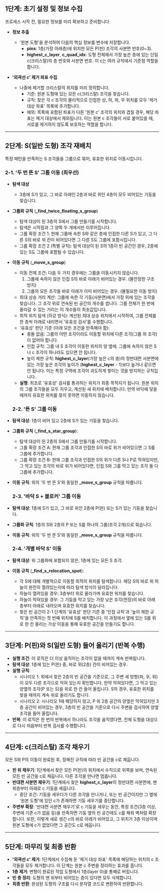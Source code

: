 ## 1단계: 초기 설정 및 정보 수집

프로세스 시작 전, 필요한 정보를 미리 확보하고 준비합니다.

- **정보 추출**

  - '원본 도형'을 분석하여 다음의 핵심 정보를 변수에 저장합니다.
    - **pins**: 1층(가장 아래층)에 위치한 모든 P(핀) 조각의 사분면 번호(0~3).
    - **highest_c_layer**, **c_quad_idx**: 도형 전체에서 가장 높은 층에 있는 단일 c(크리스탈)의 층 번호와 사분면 번호. 이 c는 여러 규칙에서 기준점 역할을 합니다.
- **'외곽선 c' 제거 좌표 수집**

  - 나중에 제거할 크리스탈의 위치를 미리 정의합니다.
    - 기준: 원본 도형에 있는 모든 c(크리스탈) 조각을 찾습니다.
    - 규칙: 찾은 각 c 조각의 물리적으로 인접한 상, 하, 좌, 우 위치를 모두 '제거 대상 좌표' 목록에 추가합니다.
    - 예외: 목록에 포함된 좌표가 다른 '원본 c' 조각의 위치와 겹칠 경우, 해당 좌표는 제거 대상에서 제외됩니다. 이는 원본 c 조각들이 서로 붙어있을 때, 서로를 제거하지 않도록 보호하는 역할을 합니다.

---

## 2단계: S(일반 도형) 조각 재배치

특정 패턴을 만족하는 S 조각들을 그룹으로 묶어, 유효한 위치로 이동시킵니다.

### 2-1. '두 번 뜬 S' 그룹 이동 (최우선)

- **탐색 대상**

  - 3층에 S가 있고, 그 바로 아래인 2층과 바로 위인 4층이 모두 비어있는 기둥을 찾습니다.
- **그룹화 규칙** (**_find_twice_floating_s_group**)

  - 탐색 대상이 된 3층의 S에서 그룹 만들기를 시작합니다.
  - 탐색은 시작점과 그 양쪽 두 개에서만 이루어집니다.
  - 그룹 확장 조건 1: 현재 그룹에 속한 S와 같은 층에 인접한 다른 S가 있고, 그 다른 S의 바로 위 칸이 비어있다면 그 다른 S도 그룹에 포함시킵니다.
  - 그룹 확장 조건 2 (특별 규칙): 탐색 대상이 된 S의 1층이 빈 공간인 경우, 2층에 있는 S도 그룹에 포함될 수 있습니다.
- **이동 규칙** (**_move_s_group**)

  - 이동 전제 조건: 다음 두 가지 경우에는 그룹을 이동시키지 않습니다.
    1. 그룹에 속하지 않은 인접 S의 바로 아래가 비어있는 경우. (불안정한 구조 방지)
    2. 그룹의 모든 조각들 바로 아래가 이미 비어있는 경우. (불필요한 이동 방지)
  - 최대 상승 거리 계산: 그룹에 속한 각 기둥(사분면)에서 가장 위에 있는 조각을 찾습니다. 그 조각 위로 연속된 빈 공간의 개수를 셉니다. 그룹 전체가 한 번에 올라갈 수 있는 거리는 이 개수들의 최솟값입니다.
  - 최적 위치 탐색 (하강 방식): 계산된 최대 상승 위치에서 시작하여, 그룹 전체를 한 층씩 아래로 내리면서 '유효성 검사'를 수행합니다.
  - '유효성' 판단 기준 (아래 모든 조건을 만족해야 함):
    - 충돌 없음: 그룹의 어떤 조각이라도 이동할 위치에 다른 조각(그룹 외 조각)이 없어야 합니다.
    - 인접 규칙: 그룹 내 S 조각이 이동한 위치의 양 옆에, 그룹에 속하지 않은 S나 c 조각이 하나라도 있으면 안 됩니다.
    - 높이 제한 규칙: **highest_c_layer**(가장 높은 c의 층)의 정반대편 사분면에 있는 가장 높은 조각의 높이가 (**highest_c_layer** - 1)보다 높거나 같으면 안 됩니다. 이는 특정 구역에 조각이 과도하게 쌓이는 것을 방지하는 규칙입니다.
  - **실행**: 최초로 '유효성' 검사를 통과하는 위치가 최종 목적지가 됩니다. 원본 위치의 그룹 조각들을 모두 지우고, 계산된 새 위치에 배치합니다. 만약 바닥에 닿을 때까지 유효한 위치를 찾지 못하면 이동하지 않습니다.

  ### 2-2. '뜬 S' 그룹 이동
- **탐색 대상**: 1층이 비어 있고 2층에 S가 있는 기둥을 찾습니다.
- **그룹화 규칙** (**_find_s_star_group**):

  - 탐색 대상이 된 2층의 S에서 그룹 만들기를 시작합니다.
  - 그룹 확장 조건 A: 현재 그룹 조각과 인접한 S의 바로 위가 비어있으면 그 S를 그룹에 추가합니다.
  - 그룹 확장 조건 B: 현재 그룹 조각과 인접한 S의 위가 다른 S나 P로 막혀있지만, 그 막고 있는 조각의 바로 위가 비어있다면, 인접 S와 그를 막고 있는 조각 둘 다 그룹에 추가합니다.
- **이동 규칙**: 위의 '두 번 뜬 S'와 동일한 **_move_s_group** 규칙을 따릅니다.

  ### 2-3. '바닥 S + 블로커' 그룹 이동
- **탐색 대상**: 1층에 S가 있고, 그 바로 위인 2층에 P(핀) 또는 S가 있는 기둥을 찾습니다.
- **그룹화 규칙**: 1층의 S와 2층의 P 또는 S를 하나의 그룹(조각 2개)으로 묶습니다.
- **이동 규칙**: 위의 '두 번 뜬 S'와 동일한 **_move_s_group** 규칙을 따릅니다.

  ### 2-4. '개별 바닥 S' 이동
- **탐색 대상**: 위 그룹화에 포함되지 않은, 1층에 있는 모든 S 조각.
- **이동 규칙** (**_find_s_relocation_spot**):

  - 각 S에 대해 개별적으로 이동할 최적의 위치를 탐색합니다. 해당 S의 바로 위 하늘이 완전히 열려있는지에 따라 탐색 방식이 달라집니다.
  - 하늘이 열려있을 경우: 3층부터 위로 올라가며 유효한 위치를 찾습니다.
  - 하늘이 막혀있을 경우: 그 기둥을 막고 있는 가장 낮은 조각(천장)의 바로 아래층부터 아래로 내려오며 유효한 위치를 찾습니다.
  - 찾은 빈 공간이 2-1 단계의 '유효성' 판단 기준 중 '인접 규칙'과 '높이 제한 규칙'을 만족하는 첫 번째 위치에 S를 배치합니다. 이 과정에서 옆에 있는 S를 위로 한 칸 올리는 가상 이동을 통해 유효한 공간을 만들기도 합니다.

---

## 3단계: P(핀)와 S(일반 도형) 들어 올리기 (반복 수행)

- **실행 조건**: 이 로직은 더 이상 움직이는 조각이 없을 때까지 계속 반복됩니다.
- **탐색 대상**: 1층에 있는 P(핀) 중, 바로 위(2층) 칸이 비어있는 경우.
- **실행 규칙**:
  - 시나리오 1: 위에서 찾은 2층의 빈 공간을 기준으로, 그 주변 세 방향(좌, 우, 위)이 모두 다른 조각으로 막혀 있는지 확인합니다. 만약 막혀있다면, 그 막고 있는 양옆의 조각(P 또는 S)을 위로 한 칸 들어 올립니다. S의 경우, 유효한 위치를 찾을 때까지 계속 위로 올리기도 합니다.
  - 시나리오 2: 시나리오 1에 해당하지 않고, P 위 2층 공간의 양옆은 막혀있지만 3층 공간이 비어있는 경우, 3층의 빈 공간을 기준으로 다시 주변을 검사하여 양옆 조각을 들어 올립니다.
- **반복**: 이 로직은 한 번의 반복에서 하나라도 조각을 움직였다면, 전체 도형을 대상으로 다시 처음부터 반복 검사를 수행합니다.

---

## 4단계: c(크리스탈) 조각 채우기

모든 S와 P의 이동이 완료된 후, 정해진 규칙에 따라 빈 공간을 c로 채웁니다.

- **핀 위 채우기**: 1단계에서 찾은 모든 P(핀)의 위치에서 수직으로 위쪽을 보며, 연속된 모든 빈 공간을 c로 채웁니다. 다른 조각을 만나면 멈춥니다.
- **반대편 사분면 채우기**: 1단계에서 찾은 **highest_c_layer**의 정반대편 사분면에, 맨 위층부터 아래로 c 기둥을 세웁니다.
  - 중단 조건: 기둥을 세우다가 다른 조각을 만나거나, 또는 빈 공간이지만 그 옆에 '원본 도형'에 있던 c가 존재하면 기둥 세우기를 중단합니다.
- **주변부 확장**: '반대편 사분면 채우기'로 c 기둥을 세우는 동안, 특정 조건(3층 이상, 주변에 기존 c가 없음 등)을 만족하면 기둥 옆의 빈 공간에도 c를 채워 벽처럼 확장합니다. 또한, 이렇게 새로 생긴 c의 바로 아래가 비어있고, 그 위치가 3층 이상이며 원본 도형에 c가 없었다면 그 공간도 c로 메웁니다.

---

## 5단계: 마무리 및 최종 반환

- **'외곽선 c' 제거**: 1단계에서 수집해 둔 '제거 대상 좌표' 목록에 해당하는 위치의 c 조각들을 모두 제거합니다. 이 단계는 원본 c 주변을 정리하는 효과를 줍니다.
- **1층 제거**: 변형이 완료된 작업 도형에서 1층(layer 0)을 통째로 버립니다.
- **빈 층 정리**: 도형의 맨 위부터 비어있는 층이 있다면 모두 삭제합니다.
- **최종 반환**: 완성된 도형의 구조를 다시 문자열 코드로 변환하여 반환합니다.
